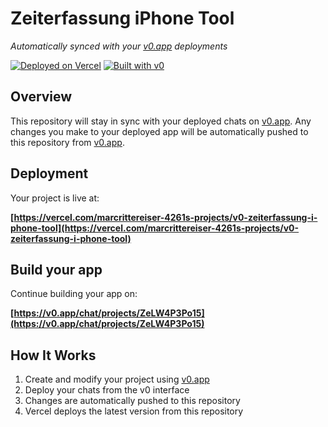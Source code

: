 # Zeiterfassung iPhone Tool

*Automatically synced with your [v0.app](https://v0.app) deployments*

[![Deployed on Vercel](https://img.shields.io/badge/Deployed%20on-Vercel-black?style=for-the-badge&logo=vercel)](https://vercel.com/marcrittereiser-4261s-projects/v0-zeiterfassung-i-phone-tool)
[![Built with v0](https://img.shields.io/badge/Built%20with-v0.app-black?style=for-the-badge)](https://v0.app/chat/projects/ZeLW4P3Po15)

## Overview

This repository will stay in sync with your deployed chats on [v0.app](https://v0.app).
Any changes you make to your deployed app will be automatically pushed to this repository from [v0.app](https://v0.app).

## Deployment

Your project is live at:

**[https://vercel.com/marcrittereiser-4261s-projects/v0-zeiterfassung-i-phone-tool](https://vercel.com/marcrittereiser-4261s-projects/v0-zeiterfassung-i-phone-tool)**

## Build your app

Continue building your app on:

**[https://v0.app/chat/projects/ZeLW4P3Po15](https://v0.app/chat/projects/ZeLW4P3Po15)**

## How It Works

1. Create and modify your project using [v0.app](https://v0.app)
2. Deploy your chats from the v0 interface
3. Changes are automatically pushed to this repository
4. Vercel deploys the latest version from this repository